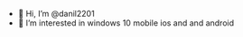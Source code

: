 - 👋 Hi, I’m @danil2201
- 👀 I’m interested in windows 10 mobile  ios and and android

<!---
danil2201/danil2201 is a ✨ special ✨ repository because its `README.md` (this file) appears on your GitHub profile.
You can click the Preview link to take a look at your changes.
--->
